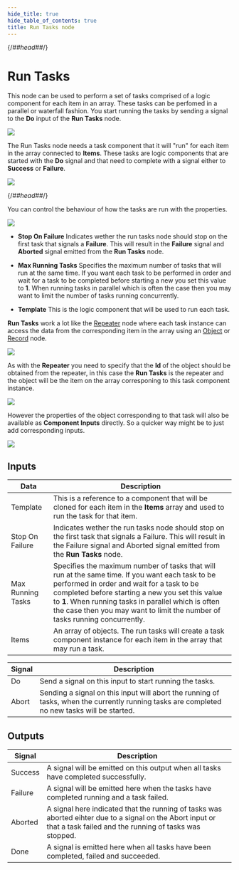 ```yaml
---
hide_title: true
hide_table_of_contents: true
title: Run Tasks node
---
```


{/*##head##*/}

# Run Tasks

This node can be used to perform a set of tasks comprised of a logic component for each item in an <span className="ndl-data">array</span>. These tasks can be perfomed in a parallel or waterfall fashion. You start running the tasks by sending a signal to the **Do** input of the **Run Tasks** node.

<div className="ndl-image-with-background xl">

![](/nodes/data/run-tasks/run-tasks-1.png)

</div>

The <span className="ndl-node">Run Tasks</span> node needs a task component that it will "run" for each item in the array connected to **Items**. These tasks are logic components that are started with the **Do** signal and that need to complete with a signal either to **Success** or **Failure**.

<div className="ndl-image-with-background xl">

![](/nodes/data/run-tasks/run-tasks-2.png)

</div>

{/*##head##*/}

You can control the behaviour of how the tasks are run with the properties.

<div className="ndl-image-with-background l">

![](/nodes/data/run-tasks/run-tasks-props.png)

</div>

* **Stop On Failure** Indicates wether the run tasks node should stop on the first task that signals a **Failure**. This will result in the **Failure** signal and **Aborted** signal emitted from the **Run Tasks** node.

* **Max Running Tasks** Specifies the maximum number of tasks that will run at the same time. If you want each task to be performed in order and wait for a task to be completed before starting a new you set this value to **1**. When running tasks in parallel which is often the case then you may want to limit the number of tasks running concurrently.

* **Template** This is the logic component that will be used to run each task.

**Run Tasks** work a lot like the [Repeater](/nodes/ui-controls/repeater) node where each task instance can access the data from the corresponding item in the array using an [Object](/nodes/data/object/object-node) or [Record](/nodes/data/cloud-data/record) node.

<div className="ndl-image-with-background xl">

![](/nodes/data/run-tasks/run-tasks-4.png)

</div>

As with the **Repeater** you need to specify that the **Id** of the object should be obtained from the repeater, in this case the **Run Tasks** is the repeater and the object will be the item on the array corresponing to this task component instance.

<div className="ndl-image-with-background l">

![](/nodes/data/run-tasks/run-tasks-3.png)

</div>

However the properties of the object corresponding to that task will also be available as **Component Inputs** directly. So a quicker way might be to just add corresponding inputs.

<div className="ndl-image-with-background xl">

![](/nodes/data/run-tasks/run-tasks-5.png)

</div>

## Inputs

| Data                                            | Description                                                                                                                                                                                                                                                                            |
| ----------------------------------------------- | -------------------------------------------------------------------------------------------------------------------------------------------------------------------------------------------------------------------------------------------------------------------------------------- |
| <span className="ndl-data">Template</span> | This is a reference to a component that will be cloned for each item in the **Items** array and used to run the task for that item. |
| <span className="ndl-data">Stop On Failure</span>        | Indicates wether the run tasks node should stop on the first task that signals a <span className="ndl-signal">Failure</span>. This will result in the <span className="ndl-signal">Failure</span> signal and <span className="ndl-signal">Aborted</span> signal emitted from the **Run Tasks** node.                                                                  |
| <span className="ndl-data">Max Running Tasks</span>     | Specifies the maximum number of tasks that will run at the same time. If you want each task to be performed in order and wait for a task to be completed before starting a new you set this value to **1**. When running tasks in parallel which is often the case then you may want to limit the number of tasks running concurrently.                                                                         |
| <span className="ndl-data">Items</span>         | An array of objects. The run tasks will create a task component instance for each item in the array that may run a task.                                                                                                      |

| Signal                                      | Description                                                                                                                       |
| ------------------------------------------- | --------------------------------------------------------------------------------------------------------------------------------- |
| <span className="ndl-signal">Do</span> | Send a signal on this input to start running the tasks. |
| <span className="ndl-signal">Abort</span> | Sending a signal on this input will abort the running of tasks, when the currently running tasks are completed no new tasks will be started. |


## Outputs

| Signal                                      | Description                                                                                                                       |
| ------------------------------------------- | --------------------------------------------------------------------------------------------------------------------------------- |
| <span className="ndl-signal">Success</span> | A signal will be emitted on this output when all tasks have completed successfully. |
| <span className="ndl-signal">Failure</span> | A signal will be emitted here when the tasks have completed running and a task failed. |
| <span className="ndl-signal">Aborted</span> | A signal here indicated that the running of tasks was aborted eihter due to a signal on the <span className="ndl-signal">Abort</span> input or that a task failed and the running of tasks was stopped. |
| <span className="ndl-signal">Done</span> | A signal is emitted here when all tasks have been completed, failed and succeeded. |
